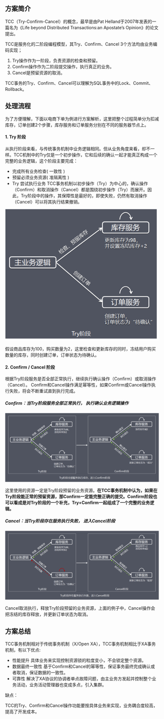 ## 方案简介

TCC（Try-Confirm-Cancel）的概念，最早是由Pat Helland于2007年发表的一篇名为《Life beyond Distributed Transactions:an Apostate’s Opinion》的论文提出。

TCC是服务化的二阶段编程模型，其Try、Confirm、Cancel 3个方法均由业务编码实现；

1. Try操作作为一阶段，负责资源的检查和预留。
2. Confirm操作作为二阶段提交操作，执行真正的业务。
3. Cancel是预留资源的取消。

TCC事务的Try、Confirm、Cancel可以理解为SQL事务中的Lock、Commit、Rollback。



## 处理流程

为了方便理解，下面以电商下单为例进行方案解析，这里把整个过程简单分为扣减库存，订单创建2个步骤，库存服务和订单服务分别在不同的服务器节点上。

#### 1. Try 阶段

从执行阶段来看，与传统事务机制中业务逻辑相同。但从业务角度来看，却不一样。TCC机制中的Try仅是一个初步操作，它和后续的确认一起才能真正构成一个完整的业务逻辑，这个阶段主要完成：

- 完成所有业务检查( 一致性 )
- 预留必须业务资源( 准隔离性 )
- Try 尝试执行业务 TCC事务机制以初步操作（Try）为中心的，确认操作（Confirm）和取消操作（Cancel）都是围绕初步操作（Try）而展开。因此，Try阶段中的操作，其保障性是最好的，即使失败，仍然有取消操作（Cancel）可以将其执行结果撤销。

![tcc-1](./images/tcc-1.png)

假设商品库存为100，购买数量为2，这里检查和更新库存的同时，冻结用户购买数量的库存，同时创建订单，订单状态为待确认。

#### 2. Confirm / Cancel 阶段

根据Try阶段服务是否全部正常执行，继续执行确认操作（Confirm）或取消操作（Cancel）。 Confirm和Cancel操作满足幂等性，如果Confirm或Cancel操作执行失败，将会不断重试直到执行完成。

##### Confirm：当Try阶段服务全部正常执行， 执行确认业务逻辑操作

![tcc-2](./images/tcc-2.png)

这里使用的资源一定是Try阶段预留的业务资源。**在TCC事务机制中认为，如果在Try阶段能正常的预留资源，那Confirm一定能完整正确的提交。Confirm阶段也可以看成是对Try阶段的一个补充，Try+Confirm一起组成了一个完整的业务逻辑。**



##### Cancel：当Try阶段存在服务执行失败， 进入Cancel阶段

![tcc-3](./images/tcc-3.png)

Cancel取消执行，释放Try阶段预留的业务资源，上面的例子中，Cancel操作会把冻结的库存释放，并更新订单状态为取消。



## 方案总结

TCC事务机制相对于传统事务机制（X/Open XA），TCC事务机制相比于XA事务机制，有以下优点:

- 性能提升 具体业务来实现控制资源锁的粒度变小，不会锁定整个资源。
- 数据最终一致性 基于Confirm和Cancel的幂等性，保证事务最终完成确认或者取消，保证数据的一致性。
- 可靠性 解决了XA协议的协调者单点故障问题，由主业务方发起并控制整个业务活动，业务活动管理器也变成多点，引入集群。

缺点：

 TCC的Try、Confirm和Cancel操作功能要按具体业务来实现，业务耦合度较高，提高了开发成本。